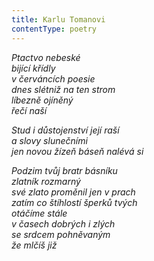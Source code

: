 ```yaml
---
title: Karlu Tomanovi
contentType: poetry
---
```


<section>

_Ptactvo nebeské  
bijící křídly  
v červáncích poesie  
dnes slétniž na ten strom  
líbezně ojíněný  
řečí naší_

</section>

<section>

_Stud i důstojenství její raší  
a slovy slunečními  
jen novou žízeň báseň nalévá si_

</section>

<section>

_Podzim tvůj bratr básníku  
zlatník rozmarný  
své zlato proměnil jen v prach  
zatím co štíhlostí šperků tvých  
otáčíme stále  
v časech dobrých i zlých  
se srdcem pohněvaným  
že mlčíš již_

</section>

